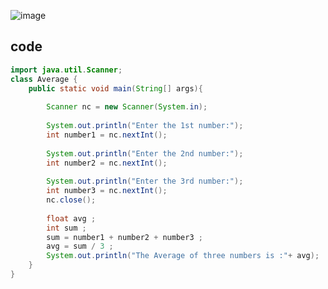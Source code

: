 ![image](https://github.com/Mogana004/code.Java/assets/92911280/a1e6ac47-cd12-455f-9400-cf22daf60f26)

## code
```java
import java.util.Scanner;
class Average {
    public static void main(String[] args){
       
        Scanner nc = new Scanner(System.in);
        
        System.out.println("Enter the 1st number:");
        int number1 = nc.nextInt();
        
        System.out.println("Enter the 2nd number:");
        int number2 = nc.nextInt();
        
        System.out.println("Enter the 3rd number:");
        int number3 = nc.nextInt();
        nc.close();
        
        float avg ;
        int sum ;
        sum = number1 + number2 + number3 ;
        avg = sum / 3 ;
        System.out.println("The Average of three numbers is :"+ avg);
    }
}
  ```

